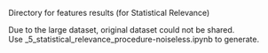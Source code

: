 Directory for features results (for Statistical Relevance) 

Due to the large dataset, original dataset could not be shared.\
Use _5_statistical_relevance_procedure-noiseless.ipynb to generate.